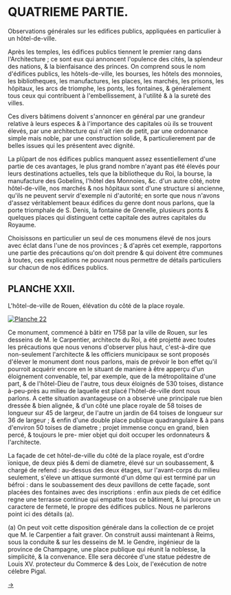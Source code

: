 QUATRIEME PARTIE.
=================

Observations générales sur les edifices publics, appliquées en particulier à un hôtel-de-ville.

Après les temples, les édifices publics tiennent le premier rang dans l'Architecture ; ce sont eux qui annoncent l'opulence des cités, la splendeur des nations, & la bienfaisance des princes. On comprend sous le nom d'édifices publics, les hôtels-de-ville, les bourses, les hôtels des monnoies, les bibliotheques, les manufactures, les places, les marchés, les prisons, les hôpitaux, les arcs de triomphe, les ponts, les fontaines, & généralement tous ceux qui contribuent à l'embellissement, à l'utilité & à la sureté des villes.

Ces divers bâtimens doivent s'annoncer en général par une grandeur relative à leurs especes & à l'importance des capitales où ils se trouvent élevés, par une architecture qui n'ait rien de petit, par une ordonnance simple mais noble, par une construction solide, & particulierement par de belles issues qui les présentent avec dignité.

La plûpart de nos édifices publics manquent assez essentiellement d'une partie de ces avantages, le plus grand nombre n'ayant pas été élevés pour leurs destinations actuelles, tels que la bibliotheque du Roi, la bourse, la manufacture des Gobelins, l'hôtel des Monnoies, &c. d'un autre côté, notre hôtel-de-ville, nos marchés & nos hôpitaux sont d'une structure si ancienne, qu'ils ne peuvent servir d'exemple ni d'autorité; en sorte que nous n'avons d'assez véritablement beaux édifices du genre dont nous parlons, que la porte triomphale de S. Denis, la fontaine de Grenelle, plusieurs ponts & quelques places qui distinguent cette capitale des autres capitales du Royaume.

Choisissons en particulier un seul de ces monumens élevé de nos jours avec éclat dans l'une de nos provinces ; & d'après cet exemple, rapportons une partie des précautions qu'on doit prendre & qui doivent être communes à toutes, ces explications ne pouvant nous permettre de détails particuliers sur chacun de nos édifices publics.


PLANCHE XXII.
-------------

L'hôtel-de-ville de Rouen, élévation du côté de la place royale.

[![Planche 22](Planche_22.jpeg)](Planche_22.jpeg)

Ce monument, commencé à bâtir en 1758 par la ville de Rouen, sur les desseins de M. le Carpentier, architecte du Roi, a été projetté avec toutes les précautions que nous venons d'observer plus haut, c'est-à-dire que non-seulement l'architecte & les officiers municipaux se sont proposés d'élever le monument dont nous parlons, mais de prévoir le bon effet qu'il pourroit acquérir encore en le situant de maniere à être apperçu d'un éloignement convenable, tel, par exemple, que de la métropolitaine d'une part, & de l'hôtel-Dieu de l'autre, tous deux éloignés de 530 toises, distance à-peu-près au milieu de laquelle est placé l'hôtel-de-ville dont nous parlons. A cette situation avantageuse on a observé une principale rue bien dressée & bien alignée, & d'un côté une place royale de 58 toises de longueur sur 45 de largeur, de l'autre un jardin de 64 toises de longueur sur 36 de largeur ; & enfin d'une double place publique quadrangulaire & à pans d'environ 50 toises de diametre ; projet immense conçu en grand, bien percé, & toujours le pre- mier objet qui doit occuper les ordonnateurs & l'architecte.

La façade de cet hôtel-de-ville du côté de la place royale, est d'ordre ïonique, de deux piés & demi de diametre, élevé sur un soubassement, & chargé de refend : au-dessus des deux étages, sur l'avant-corps du milieu seulement, s'éleve un attique surmonté d'un dôme qui est terminé par un béfroi : dans le soubassement des deux pavillons de cette façade, sont placées des fontaines avec des inscriptions : enfin aux pieds de cet édifice regne une terrasse continue qui empatte tous ce bâtiment, & lui procure un caractere de fermeté, le propre des édifices publics. Nous ne parlerons point ici des détails (a).

(a) On peut voit cette disposition générale dans la collection de ce projet que M. le Carpentier a fait graver.  On construit aussi maintenant à Reims, sous la conduite & sur les desseins de M. le Gendre, ingénieur de la province de Champagne, une place publique qui réunit la noblesse, la simplicité, & la convenance. Elle sera décorée d'une statue pédestre de Louis XV. protecteur du Commerce & des Loix, de l'exécution de notre célebre Pigal.


[->](../06-Cinquieme_partie-Exemple_d'un_grand_hôtel/Légende.md)
